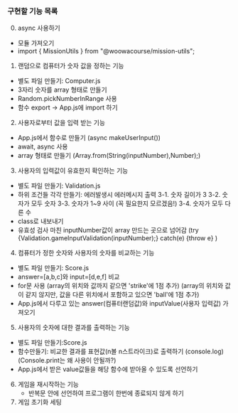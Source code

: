 ### 구현할 기능 목록

0. async 사용하기
- 모듈 가져오기
- import { MissionUtils } from "@woowacourse/mission-utils";

1. 랜덤으로 컴퓨터가 숫자 값을 정하는 기능
- 별도 파일 만들기: Computer.js
- 3자리 숫자를 array 형태로 만들기
- Random.pickNumberInRange 사용
- 함수 export -> App.js에 import 하기

2. 사용자로부터 값을 입력 받는 기능
- App.js에서 함수로 만들기 (async makeUserInput())
- await, async 사용
- array 형태로 만들기 (Array.from(String(inputNumber),Number);)

3. 사용자의 입력값이 유효한지 확인하는 기능
- 별도 파일 만들기: Validation.js
- 하위 조건들 각각 만들기: 에러발생시 에러메시지 출력
3-1. 숫자 길이가 3
3-2. 숫자가 모두 숫자
3-3. 숫자가 1~9 사이 (꼭 필요한지 모르겠음!)
3-4. 숫자가 모두 다른 수
- class로 내보내기 
- 유효성 검사 마친 inputNumber값이 array 만드는 곳으로 넘어감
(try {Validation.gameInputValidation(inputNumber);} catch(e) {throw e} )

4. 컴퓨터가 정한 숫자와 사용자의 숫자를 비교하는 기능
- 별도 파일 만들기: Score.js
- answer=[a,b,c]와 input=[d,e,f] 비교
- for문 사용
(array의 위치와 값까지 같으면 'strike'에 1점 추가)
(array의 위치와 값이 같지 않지만, 값을 다른 위치에서 포함하고 있으면 'ball'에 1점 추가)
- App.js에서 다루고 있는 answer(컴퓨터랜덤값)와 inputValue(사용자 입력값) 가져오기

5. 사용자의 숫자에 대한 결과를 출력하는 기능
- 별도 파일 만들기:Score.js
- 함수만들기: 비교한 결과를 표현값(n볼 n스트라이크)로 출력하기 (console.log)
(Console.print는 왜 사용이 안될까?)
- App.js에서 받은 value값들을 해당 함수에 받아올 수 있도록 선언하기



6. 게임을 재시작하는 기능
    - 반복문 안에 선언하여 프로그램이 한번에 종료되지 않게 하기
7. 게임 초기화 세팅